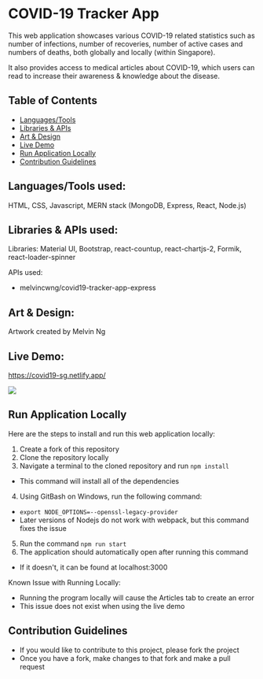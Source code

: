 # COVID-19 Tracker App

This web application showcases various COVID-19 related statistics such as number of infections, number of recoveries, number of active cases and numbers of deaths, both globally and locally (within Singapore). 

It also provides access to medical articles about COVID-19, which users can read to increase their awareness & knowledge about the disease.

## Table of Contents
  * [Languages/Tools](#Languages/Tools)
  * [Libraries & APIs](#Libraries)
  * [Art & Design](#Art)
  * [Live Demo](#Demo)
  * [Run Application Locally](#Local)
  * [Contribution Guidelines](#Contribution)

## Languages/Tools used: <a name="Languages/Tools"/>
HTML, CSS, Javascript, MERN stack (MongoDB, Express, React, Node.js)

## Libraries & APIs used: <a name="Libraries"/>
Libraries: Material UI, Bootstrap, react-countup, react-chartjs-2, Formik, react-loader-spinner

APIs used: 
  - melvincwng/covid19-tracker-app-express

## Art & Design: <a name="Art"/>
Artwork created by Melvin Ng

## Live Demo:  <a name="Demo"/>
https://covid19-sg.netlify.app/

<img src="https://github.com/melvincwng/covid19-tracker-app/blob/master/src/images/demo.JPG"/>

## Run Application Locally <a name="Local"/>
Here are the steps to install and run this web application locally:

1. Create a fork of this repository
2. Clone the repository locally
3. Navigate a terminal to the cloned repository and run `npm install`
  * This command will install all of the dependencies
4. Using GitBash on Windows, run the following command:
  * `export NODE_OPTIONS=--openssl-legacy-provider`
  * Later versions of Nodejs do not work with webpack, but this command fixes the issue
5. Run the command `npm run start`
6. The application should automatically open after running this command
  * If it doesn't, it can be found at localhost:3000

Known Issue with Running Locally:
* Running the program locally will cause the Articles tab to create an error
* This issue does not exist when using the live demo

## Contribution Guidelines <a name="Contribution"/>
* If you would like to contribute to this project, please fork the project
* Once you have a fork, make changes to that fork and make a pull request
